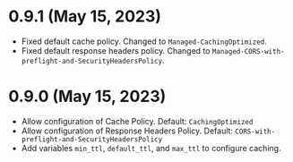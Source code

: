 # 0.9.1 (May 15, 2023)
* Fixed default cache policy. Changed to `Managed-CachingOptimized`.
* Fixed default response headers policy. Changed to `Managed-CORS-with-preflight-and-SecurityHeadersPolicy`.

# 0.9.0 (May 15, 2023)
* Allow configuration of Cache Policy. Default: `CachingOptimized`
* Allow configuration of Response Headers Policy. Default: `CORS-with-preflight-and-SecurityHeadersPolicy`
* Add variables `min_ttl`, `default_ttl`, and `max_ttl` to configure caching.
